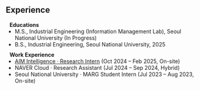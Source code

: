 ## Experience

<h4 style="margin:0 10px 0;">Educations</h4>

<ul style="margin:0 0 10px;">
  <li>M.S., Industrial Engineering (Information Management Lab), Seoul National University (In Progress)</li>
  <li>B.S., Industrial Engineering, Seoul National University, 2025</li>
</ul>


<h4 style="margin:0 10px 0;">Work Experience</h4>

<ul style="margin:0 0 10px;">
  <li>
    <a href="https://aim-intelligence.com/en"><autocolor>AIM Intelligence · Research Intern</autocolor></a> (Oct 2024 – Feb 2025, On-site)
  </li>

  <li>
    <autocolor>NAVER Cloud · Research Assistant</autocolor> (Jul 2024 – Sep 2024, Hybrid)
  </li>

  <li>
    <autocolor>Seoul National University · MARG Student Intern</autocolor> (Jul 2023 – Aug 2023, On-site)
  </li>
</ul>
